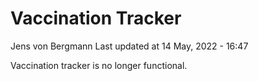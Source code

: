 Vaccination Tracker
================
Jens von Bergmann
Last updated at 14 May, 2022 - 16:47

Vaccination tracker is no longer functional.
